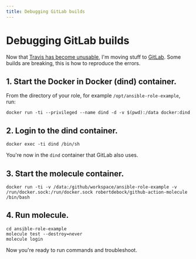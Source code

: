 ```yaml
---
title: Debugging GitLab builds
---
```


# Debugging GitLab builds

Now that [Travis has become unusable](https://blog.travis-ci.com/2020-11-02-travis-ci-new-billing), I'm moving stuff to [GitLab](https://gitlab.com/robertdebock). Some builds are breaking, this is how to reproduce the errors.

## 1. Start the Docker in Docker (dind) container.

From the directory of your role, for example `/opt/ansible-role-example`, run:

```shell
docker run -ti --privileged --name dind -d -v $(pwd):/data docker:dind
```

## 2. Login to the dind container.

```shell
docker exec -ti dind /bin/sh
```

You're now in the `dind` container that GitLab also uses.

## 3. Start the molecule container.

```shell
docker run -ti -v /data:/github/workspace/ansible-role-example -v /run/docker.sock:/run/docker.sock robertdebock/github-action-molecule /bin/bash
```

## 4. Run molecule.

```shell
cd ansible-role-example
molecule test --destroy=never
molecule login
```

Now you're ready to run commands and troubleshoot.
